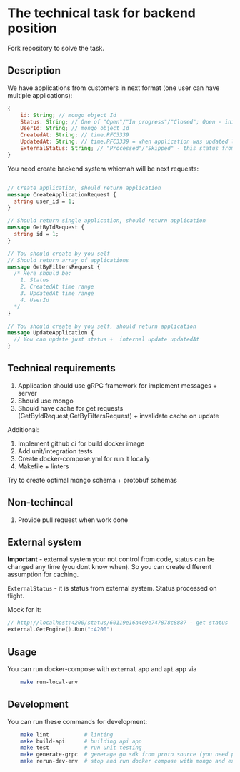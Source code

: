 # The technical task for backend position

Fork repository to solve the task.

## Description

We have applications from customers in next format (one user can have multiple applications):

```javascript
{
    id: String; // mongo object Id
    Status: String; // One of "Open"/"In progress"/"Closed"; Open - initial status
    UserId: String; // mongo object Id
    CreatedAt: String; // time.RFC3339
    UpdatedAt: String; // time.RFC3339 = when application was updated last time
    ExternalStatus: String; // "Processed"/"Skipped" - this status from external system;
}
```

You need create backend system whicmah will be next requests:

```proto

// Create application, should return application
message CreateApplicationRequest {
  string user_id = 1;
}

// Should return single application, should return application
message GetByIdRequest {
  string id = 1;
}

// You should create by you self
// Should return array of applications
message GetByFiltersRequest {
  /* Here should be:
    1. Status
    2. CreatedAt time range
    3. UpdatedAt time range
    4. UserId
  */
}

// You should create by you self, should return application
message UpdateApplication {
  // You can update just status +  internal update updatedAt
}
```

## Technical requirements

1. Application should use gRPC framework for implement messages + server
2. Should use mongo
3. Should have cache for get requests (GetByIdRequest,GetByFiltersRequest) + invalidate cache on update

Additional:
1. Implement github ci for build docker image
2. Add unit/integration tests
3. Create docker-compose.yml for run it locally
4. Makefile + linters

Try to create optimal mongo schema + protobuf schemas

## Non-techincal

1. Provide pull request when work done

## External system

**Important** - external system your not control from code, status can be changed any time (you dont know when). So you can create different assumption for caching.

`ExternalStatus` - it is status from external system. Status processed on flight. 

Mock for it:
```go   
// http://localhost:4200/status/60119e16a4e9e747878c8887 - get status
external.GetEngine().Run(":4200")
```

## Usage
You can run docker-compose with `external` app and `api` app via
```bash
    make run-local-env
```

## Development
You can run these commands for development:
```bash
    make lint           # linting
    make build-api      # building api app
    make test           # run unit testing
    make generate-grpc  # generage go sdk from proto source (you need protoc and github.com/envoyproxy/protoc-gen-validate)
    make rerun-dev-env  # stop and run docker compose with mongo and external
```
